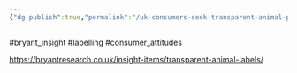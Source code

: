 ```yaml
---
{"dg-publish":true,"permalink":"/uk-consumers-seek-transparent-animal-product-labels/","created":"2024-01-12T11:20:43.924+00:00","updated":"2025-09-29T00:31:11.780+01:00"}
---
```


#bryant_insight #labelling #consumer_attitudes 

https://bryantresearch.co.uk/insight-items/transparent-animal-labels/